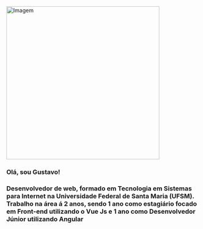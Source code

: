 <img heigth="300px" width="400px" src="https://c4.wallpaperflare.com/wallpaper/811/204/975/minimalism-code-wallpaper-preview.jpg" alt="Imagem" />

<h3>Olá, sou Gustavo!</h3>
<h3>Desenvolvedor de web, formado em Tecnologia em Sistemas para Internet na Universidade Federal de Santa Maria (UFSM). Trabalho na área á 2 anos, sendo 1 ano como estagiário focado em Front-end utilizando o Vue Js e 1 ano como Desenvolvedor Júnior utilizando Angular</h3>

